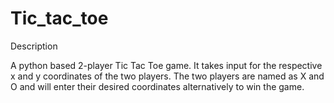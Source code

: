 # Tic_tac_toe

Description

A python based 2-player Tic Tac Toe game. It takes input for the respective x and y coordinates of the two players. The two players are named as X and O and will enter their desired coordinates alternatively to win the game.

